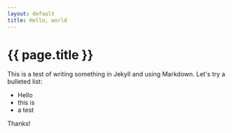 ```yaml
---
layout: default
title: Hello, world
---
```


# {{ page.title }}

This is a test of writing something in Jekyll and using Markdown. Let's try a bulleted list:

* Hello
* this is 
* a test

Thanks!

